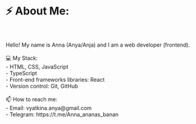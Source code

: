# ⚡ About Me:
<br>
<br>Hello! My name is Anna (Anya/Anja) and I am a web developer (frontend).<br>
<br>💻 My Stack:<br>
- HTML, CSS, JavaScript<br>
- TypeScript<br>
- Front-end frameworks libraries: React<br>
- Version control: Git, GitHub<br><br>
📫 How to reach me:<br>- Email: vyatkina.anya@gmail.com<br>
- Telegram: https://t.me/Anna_ananas_banan<br>

<!--
**AnnaVyatkina/AnnaVyatkina** is a ✨ _special_ ✨ repository because its `README.md` (this file) appears on your GitHub profile.

Here are some ideas to get you started:

- 🔭 I’m currently working on ...
- 🌱 I’m currently learning ...
- 👯 I’m looking to collaborate on ...
- 🤔 I’m looking for help with ...
- 💬 Ask me about ...
- 📫 How to reach me: ...
- 😄 Pronouns: ...
- ⚡ Fun fact: ...
-->
